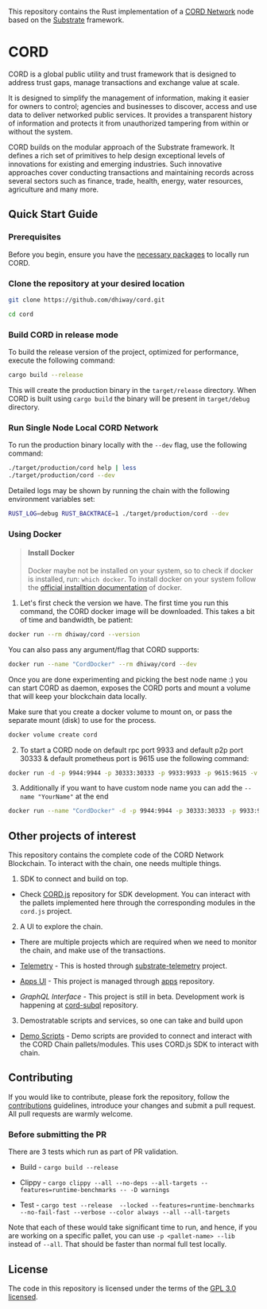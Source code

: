 This repository contains the Rust implementation of a [CORD Network][cord-homepage] node based on the [Substrate][substrate-homepage] framework.

# CORD

CORD is a global public utility and trust framework that is designed to address trust gaps, manage transactions and exchange value at scale.

It is designed to simplify the management of information, making it easier for owners to control; agencies and businesses to discover, access and use data to deliver networked public services. It provides a transparent history of information and protects it from unauthorized tampering from within or without the system.

CORD builds on the modular approach of the Substrate framework. It defines a rich set of primitives to help design exceptional levels of innovations for existing and emerging industries. Such innovative approaches cover conducting transactions and maintaining records across several sectors such as finance, trade, health, energy, water resources, agriculture and many more.

## Quick Start Guide

### Prerequisites

Before you begin, ensure you have the [necessary packages](/docs/installation.md) to locally run CORD.

### Clone the repository at your desired location

```sh
git clone https://github.com/dhiway/cord.git

cd cord
```

### Build CORD in release mode

To build the release version of the project, optimized for performance, execute the following command:

```bash
cargo build --release
```

This will create the production binary in the `target/release` directory.
When CORD is built using `cargo build` the binary will be present in `target/debug` directory.

### Run Single Node Local CORD Network

To run the production binary locally with the `--dev` flag, use the following command:

```bash
./target/production/cord help | less
./target/production/cord --dev
```

Detailed logs may be shown by running the chain with the following environment variables set:

```bash
RUST_LOG=debug RUST_BACKTRACE=1 ./target/production/cord --dev
```

### Using Docker

> #### Install Docker
>
>  Docker maybe not be installed on your system, so to check if docker is installed, run: `which docker`. To install docker on your system follow the [official installtion documentation](https://docs.docker.com/engine/install/) of docker.


1. Let's first check the version we have. The first time you run this command, the CORD docker image will be downloaded. This takes a bit of time and bandwidth, be patient:

```bash
docker run --rm dhiway/cord --version
```

You can also pass any argument/flag that CORD supports:

```bash
docker run --name "CordDocker" --rm dhiway/cord --dev 
```

Once you are done experimenting and picking the best node name :) you can start CORD as daemon, exposes the CORD ports and mount a volume that will keep your blockchain data locally.

Make sure that you create a docker volume to mount on, or pass the separate mount (disk) to use for the process.

```sh
docker volume create cord
```

2. To start a CORD node on default rpc port 9933 and default p2p port 30333 & default prometheus port is 9615 use the following command:

```bash
docker run -d -p 9944:9944 -p 30333:30333 -p 9933:9933 -p 9615:9615 -v cord:/data dhiway/cord:develop --dev --rpc-external --rpc-cors all
```

3. Additionally if you want to have custom node name you can add the `--name "YourName"` at the end

```bash
docker run --name "CordDocker" -d -p 9944:9944 -p 30333:30333 -p 9933:9933 -p 9615:9615 -v cord:/data dhiway/cord --dev --rpc-external --rpc-cors all 
```


## Other projects of interest

This repository contains the complete code of the CORD Network Blockchain. To interact with the chain, one needs multiple things.

1. SDK to connect and build on top.

  - Check [CORD.js](https://github.com/dhiway/cord.js) repository for SDK development. You can interact with the pallets implemented here through the corresponding modules in the `cord.js` project.

2. A UI to explore the chain.

  - There are multiple projects which are required when we need to monitor the chain, and make use of the transactions.

  - [Telemetry](https://telemetry.cord.network) - This is hosted through [substrate-telemetry](https://github.com/dhiway/substrate-telemetry) project.

  - [Apps UI](https://apps.cord.network) - This project is managed through [apps](https://github.com/dhiway/apps) repository.

  - *GraphQL Interface* - This project is still in beta. Development work is happening at [cord-subql](https://github.com/dhiway/cord-subql) repository.

3. Demostratable scripts and services, so one can take and build upon

  - [Demo Scripts](https://github.com/dhiway/cord-demo-scripts) - Demo scripts are provided to connect and interact with the CORD Chain pallets/modules. This uses CORD.js SDK to interact with chain.


## Contributing

If you would like to contribute, please fork the repository, follow the [contributions] guidelines, introduce your changes and submit a pull request. All pull requests are warmly welcome.

### Before submitting the PR

There are 3 tests which run as part of PR validation.

* Build - `cargo build --release`

* Clippy - `cargo clippy --all --no-deps --all-targets --features=runtime-benchmarks -- -D warnings`

* Test - `cargo test --release  --locked --features=runtime-benchmarks --no-fail-fast --verbose --color always --all --all-targets`

Note that each of these would take significant time to run, and hence, if you are working on a specific pallet, you can use `-p <pallet-name> --lib` instead of `--all`. That should be faster than normal full test locally.


## License

The code in this repository is licensed under the terms of the [GPL 3.0 licensed](LICENSE-GPL3).

[cord-homepage]: https://cord.network
[substrate-homepage]: https://substrate.io
[contributions]: ./CONTRIBUTING.md
[discord]: https://discord.gg/bcwZFznb7Z
